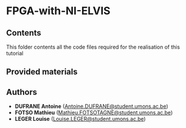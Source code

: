 # FPGA-with-NI-ELVIS

## Contents
This folder contents all the code files required for the realisation of this tutorial 

## Provided materials
    
## Authors

* **DUFRANE Antoine** (Antoine.DUFRANE@student.umons.ac.be)
* **FOTSO Mathieu** (Mathieu.FOTSOTAGNE@student.umons.ac.be) 
* **LEGER Louise** (Louise.LEGER@student.umons.ac.be)
